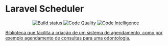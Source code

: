 # Laravel Scheduler
<p align="center">
<a href="https://scrutinizer-ci.com/g/H4ad/laravel-scheduler/build-status/master"><img src="https://scrutinizer-ci.com/g/H4ad/laravel-scheduler/badges/build.png?b=master" alt="Build status"</a>
<a href="https://scrutinizer-ci.com/g/H4ad/laravel-scheduler/?branch=master"><img src="https://scrutinizer-ci.com/g/H4ad/laravel-scheduler/badges/quality-score.png?b=master" alt="Code Quality"</a>
<a href="https://scrutinizer-ci.com/code-intelligence"><img src="https://scrutinizer-ci.com/g/H4ad/laravel-scheduler/badges/code-intelligence.svg?b=master" alt="Code Intelligence"</a>
</p>


Biblioteca que facilita a criação de um sistema de agendamento, como por exemplo agendamento de consultas para uma odontologia.